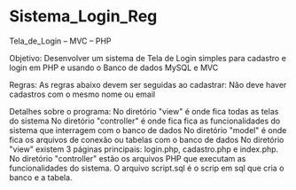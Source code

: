 # Sistema_Login_Reg
Tela_de_Login – MVC – PHP

Objetivo:
Desenvolver um sistema de Tela de Login simples para cadastro e login em PHP e usando o Banco de dados MySQL e MVC

Regras:
As regras abaixo devem ser seguidas ao cadastrar:
Não deve haver cadastros com o mesmo nome ou email

Detalhes sobre o programa:
No diretório "view" é onde fica todas as telas do sistema
No diretório "controller" é onde fica fica as funcionalidades do sistema que interragem com o banco de dados
No diretório "model" é onde fica os arquivos de conexão  ou tabelas com o banco de dados
No diretório "view" existem 3 páginas principais: login.php, cadastro.php e index.php. 
No diretório "controller" estão os arquivos PHP que executam as funcionalidades do sistema.
O arquivo script.sql é o scrip em sql que cria o banco e a tabela.

